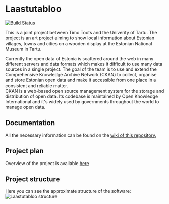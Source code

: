 # Laastutabloo
[![Build Status](https://travis-ci.com/timotoots/laastutabloo.svg?branch=master)](https://travis-ci.com/timotoots/laastutabloo)

This is a joint project between Timo Toots and the Univerity of Tartu.
The project is an art project aiming to show local information about Estonian villages, towns and cities on a wooden display at the Estonian National Museum in Tartu.

Currently the open data of Estonia is scattered around the web in many different servers and data formats which makes it difficult to use many data sources in a single project.
The goal of the team is to use and extend the Comprehensive Knowledge Archive Network (CKAN) to collect, organise and store Estonian open data and make it accessible from one place in a consistent and reliable matter.<br/>
CKAN is a web-based open source management system for the storage and distribution of open data. Its codebase is maintained by Open Knowledge International and it's widely used by governments throughout the world to manage open data.

## Documentation
All the necessary information can be found on the [wiki of this repository.](https://github.com/timotoots/laastutabloo/wiki)

## Project plan
Overview of the project is available [here](https://github.com/timotoots/laastutabloo/wiki/Project-Plan)

## Project structure
Here you can see the approximate structure of the software: ![Laastutabloo structure](https://i.imgur.com/xs6x8BM.jpg)
